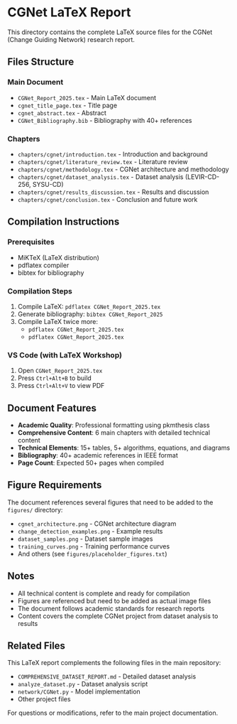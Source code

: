 # CGNet LaTeX Report

This directory contains the complete LaTeX source files for the CGNet (Change Guiding Network) research report.

## Files Structure

### Main Document
- `CGNet_Report_2025.tex` - Main LaTeX document
- `cgnet_title_page.tex` - Title page
- `cgnet_abstract.tex` - Abstract
- `CGNet_Bibliography.bib` - Bibliography with 40+ references

### Chapters
- `chapters/cgnet/introduction.tex` - Introduction and background
- `chapters/cgnet/literature_review.tex` - Literature review
- `chapters/cgnet/methodology.tex` - CGNet architecture and methodology
- `chapters/cgnet/dataset_analysis.tex` - Dataset analysis (LEVIR-CD-256, SYSU-CD)
- `chapters/cgnet/results_discussion.tex` - Results and discussion
- `chapters/cgnet/conclusion.tex` - Conclusion and future work

## Compilation Instructions

### Prerequisites
- MiKTeX (LaTeX distribution)
- pdflatex compiler
- bibtex for bibliography

### Compilation Steps
1. Compile LaTeX: `pdflatex CGNet_Report_2025.tex`
2. Generate bibliography: `bibtex CGNet_Report_2025`
3. Compile LaTeX twice more: 
   - `pdflatex CGNet_Report_2025.tex`
   - `pdflatex CGNet_Report_2025.tex`

### VS Code (with LaTeX Workshop)
1. Open `CGNet_Report_2025.tex`
2. Press `Ctrl+Alt+B` to build
3. Press `Ctrl+Alt+V` to view PDF

## Document Features

- **Academic Quality**: Professional formatting using pkmthesis class
- **Comprehensive Content**: 6 main chapters with detailed technical content
- **Technical Elements**: 15+ tables, 5+ algorithms, equations, and diagrams
- **Bibliography**: 40+ academic references in IEEE format
- **Page Count**: Expected 50+ pages when compiled

## Figure Requirements

The document references several figures that need to be added to the `figures/` directory:
- `cgnet_architecture.png` - CGNet architecture diagram
- `change_detection_examples.png` - Example results
- `dataset_samples.png` - Dataset sample images
- `training_curves.png` - Training performance curves
- And others (see `figures/placeholder_figures.txt`)

## Notes

- All technical content is complete and ready for compilation
- Figures are referenced but need to be added as actual image files
- The document follows academic standards for research reports
- Content covers the complete CGNet project from dataset analysis to results

## Related Files

This LaTeX report complements the following files in the main repository:
- `COMPREHENSIVE_DATASET_REPORT.md` - Detailed dataset analysis
- `analyze_dataset.py` - Dataset analysis script
- `network/CGNet.py` - Model implementation
- Other project files

For questions or modifications, refer to the main project documentation.
